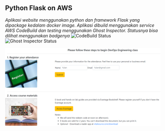 ## Python Flask on AWS
_Aplikasi website menggunakan python dan framework Flask yang dipackage kedalam docker image. Aplikasi dibuild menggunakan service AWS CodeBuild dan testing menggunakan Ghost Inspector. Statusnya bisa dilihat menggunakan badgenya_
![CodeBuild Status](https://codebuild.us-east-1.amazonaws.com/badges?uuid=eyJlbmNyeXB0ZWREYXRhIjoiNUViN2dlZDJldXM2bHBWdDhYdkdnZkhSKzh1M296TVA1RlZlQVAzZWZpbEozSWc1WWpmNlRZZDVLK1Y1dVlxTmFzSzRjVUhIQlBGNEMzVnFFekw1RE5vPSIsIml2UGFyYW1ldGVyU3BlYyI6InFGL3JwS0JZbWtReEJ3SEsiLCJtYXRlcmlhbFNldFNlcmlhbCI6MX0%3D&branch=main)
![Ghost Inspector Status](https://api.ghostinspector.com/v1/tests/6316a25acd380e119cd7c9a8/status-badge)

![Index aplikasi](static/index.png)
